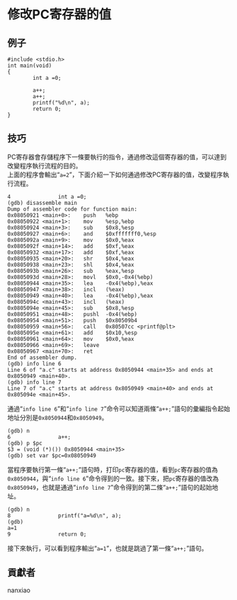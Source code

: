 # 修改PC寄存器的值
## 例子
	#include <stdio.h>
	int main(void)
	{       
	        int a =0;               
	
	        a++;    
	        a++;    
	        printf("%d\n", a);      
	        return 0;
	}


## 技巧
PC寄存器會存儲程序下一條要執行的指令，通過修改這個寄存器的值，可以達到改變程序執行流程的目的。  
上面的程序會輸出“`a=2`”，下面介紹一下如何通過修改PC寄存器的值，改變程序執行流程。  

	4               int a =0;
	(gdb) disassemble main
	Dump of assembler code for function main:
	0x08050921 <main+0>:    push   %ebp
	0x08050922 <main+1>:    mov    %esp,%ebp
	0x08050924 <main+3>:    sub    $0x8,%esp
	0x08050927 <main+6>:    and    $0xfffffff0,%esp
	0x0805092a <main+9>:    mov    $0x0,%eax
	0x0805092f <main+14>:   add    $0xf,%eax
	0x08050932 <main+17>:   add    $0xf,%eax
	0x08050935 <main+20>:   shr    $0x4,%eax
	0x08050938 <main+23>:   shl    $0x4,%eax
	0x0805093b <main+26>:   sub    %eax,%esp
	0x0805093d <main+28>:   movl   $0x0,-0x4(%ebp)
	0x08050944 <main+35>:   lea    -0x4(%ebp),%eax
	0x08050947 <main+38>:   incl   (%eax)
	0x08050949 <main+40>:   lea    -0x4(%ebp),%eax
	0x0805094c <main+43>:   incl   (%eax)
	0x0805094e <main+45>:   sub    $0x8,%esp
	0x08050951 <main+48>:   pushl  -0x4(%ebp)
	0x08050954 <main+51>:   push   $0x80509b4
	0x08050959 <main+56>:   call   0x80507cc <printf@plt>
	0x0805095e <main+61>:   add    $0x10,%esp
	0x08050961 <main+64>:   mov    $0x0,%eax
	0x08050966 <main+69>:   leave
	0x08050967 <main+70>:   ret
	End of assembler dump.
	(gdb) info line 6
	Line 6 of "a.c" starts at address 0x8050944 <main+35> and ends at 0x8050949 <main+40>.
	(gdb) info line 7
	Line 7 of "a.c" starts at address 0x8050949 <main+40> and ends at 0x805094e <main+45>.

通過“`info line 6`”和“`info line 7`”命令可以知道兩條“`a++;`”語句的彙編指令起始地址分別是`0x8050944`和`0x8050949`。

    (gdb) n
	6               a++;
	(gdb) p $pc
	$3 = (void (*)()) 0x8050944 <main+35>
	(gdb) set var $pc=0x08050949
當程序要執行第一條“`a++;`”語句時，打印`pc`寄存器的值，看到`pc`寄存器的值為`0x8050944`，與“`info line 6`”命令得到的一致。接下來，把`pc`寄存器的值改為`0x8050949`，也就是通過“`info line 7`”命令得到的第二條“`a++;`”語句的起始地址。

	(gdb) n
	8               printf("a=%d\n", a);
	(gdb)
	a=1
	9               return 0;

接下來執行，可以看到程序輸出“`a=1`”，也就是跳過了第一條“`a++;`”語句。


## 貢獻者

nanxiao
